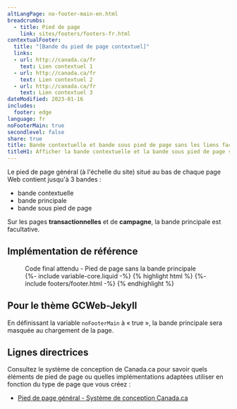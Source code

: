 ```yaml
---
altLangPage: no-footer-main-en.html
breadcrumbs:
  - title: Pied de page
    link: sites/footers/footers-fr.html
contextualFooter:
  title: "[Bande du pied de page contextuel]"
  links:
  - url: http://canada.ca/fr
    text: Lien contextuel 1
  - url: http://canada.ca/fr
    text: Lien contextuel 2
  - url: http://canada.ca/fr
    text: Lien contextuel 3
dateModified: 2023-01-16
includes:
  footer: edge
language: fr
noFooterMain: true
secondlevel: false
share: true
title: Bande contextuelle et bande sous pied de page sans les liens facultatifs
titleH1: Afficher la bande contextuelle et la bande sous pied de page sans les liens facultatifs
---
```

<div class="wb-prettify all-pre hide"></div>

Le pied de page général (à l'échelle du site) situé au bas de chaque page Web contient jusqu'à 3 bandes&nbsp;:

* bande contextuelle
* bande principale
* bande sous pied de page

Sur les pages **transactionnelles** et de **campagne**, la bande principale est facultative.

## Implémentation de référence

<figure>
  <figcaption class="h3">Code final attendu - Pied de page sans la bande principale</figcaption>
{%- include variable-core.liquid -%}
{% highlight html %}
	{%- include footers/footer.html -%}
{% endhighlight %}
</figure>

## Pour le thème GCWeb-Jekyll

En définissant la variable `noFooterMain` à «&nbsp;true&nbsp;», la bande principale sera masquée au chargement de la page.

## Lignes directrices

Consultez le système de conception de Canada.ca pour savoir quels éléments de pied de page ou quelles implémentations adaptées utiliser en fonction du type de page que vous créez&nbsp;:

* [Pied de page général - Système de conception Canada.ca](https://conception.canada.ca/configurations-conception-communes/pied-page.html)

